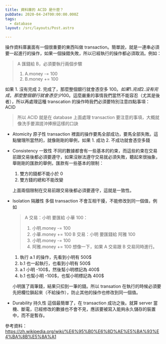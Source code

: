 ```yaml
---
title: 資料庫的 ACID 是什麼？
pubDate: 2020-04-24T00:00:00.000Z
tags:
  - database
layout: /src/layouts/Post.astro

---
```

操作資料庫裏面有一個很重要的東西叫做 transaction。簡單說，就是一連串必須要一起進行的操作，如果一個操錯失敗，所以已經執行的操作都必須取消。例如：

> A 匯錢給 B，必須要執行兩個步驟
> 1. A.money -= 100
> 2. B.money += 100

如果 1. 沒有完成 2. 完成了，那麼整個銀行就會憑空多 100$。如果 1. 完成 2. 沒有完成，那麼整個銀行就會憑空少 100$。這麼嚴重的事情我們當然不能容忍（尤其是後者），所以再處理這種 transcation 的操作時我們必須要特別注意四點事項： ACID

> 所以 ACID 就是在 database 上面處理 transaction 要注意的事項，大概就像洗手要濕搓沖捧擦這樣的口訣

- Atomicity 原子性
  transaction 裡面的操作要馬全部成功，要馬全部失敗。這點蠻理所當然的，就像剛剛的舉例，如果 1. 成功 2. 不成功就會憑空多錢
- Consistency 一致性
  不同的數據都會有一些基本的約束，而這些約束在交易前跟交易後都必須要遵守，如果沒辦法遵守交易就必須失敗，聽起來很抽象，舉剛剛的匯款的舉例，匯款有一些基本的限制：
  1. 雙方的錢都不能小於 0
  2. 雙方錢的總和不能改變
  
  上面兩個限制在交易前跟交易後都必須要遵守，這就是一致性。

- Isolation 隔離性
  多個 transaction 不會互相干擾，不能修改到同一個值，例如
  > A 交易：小明 要匯給 小華 100：
  > 1. 小明.money -= 100
  > 2. 小華.money += 100
  > B 交易：小明 要匯錢給 阿雅 100
  > 1. 小明.money -= 100
  > 2. 阿雅.money += 100
  想像一下，如果 A 交易跟 B 交易同時進行。
  
  1. 執行 a.1 的操作，先看到小明有 500$
  2. b.1 也一起執行，也看到小明有 500$
  3. a.1 小明 -100$，然後幫小明標記為 400\$
  4. b.1 也幫小明 -100$，也幫小明標記為 400\$

  小明匯了兩筆錢，結果只扣到一筆的錢。所以 transation 在執行的時候必須要先把欄位鎖起來（不給操作），防止其他的操作也修改到同一個值。

- Durability 持久性
  這個最簡單了，在 transaction 成功之後。就算 server 當機、斷電，已經修改的數據也不會不見，應該要被寫入能夠永久儲存的裝置中，而不是暫存。

參考資料：
https://zh.wikipedia.org/wiki/%E6%95%B0%E6%8D%AE%E5%BA%93%E4%BA%8B%E5%8A%A1